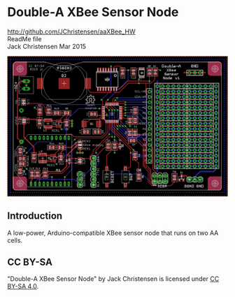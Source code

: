 # Double-A XBee Sensor Node #
http://github.com/JChristensen/aaXBee_HW  
ReadMe file  
Jack Christensen Mar 2015  

![](board.png)

## Introduction ##

A low-power, Arduino-compatible XBee sensor node that runs on two AA cells.

## CC BY-SA ##
"Double-A XBee Sensor Node" by Jack Christensen is licensed under [CC BY-SA 4.0](http://creativecommons.org/licenses/by-sa/4.0/).
